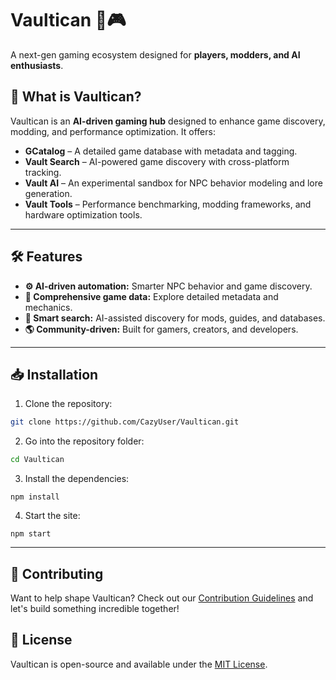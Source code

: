 # Vaultican 🏰🎮  
A next-gen gaming ecosystem designed for **players, modders, and AI enthusiasts**.  

## 🚀 What is Vaultican?  
Vaultican is an **AI-driven gaming hub** designed to enhance game discovery, modding, and performance optimization. It offers:  
- **GCatalog** – A detailed game database with metadata and tagging.  
- **Vault Search** – AI-powered game discovery with cross-platform tracking.  
- **Vault AI** – An experimental sandbox for NPC behavior modeling and lore generation.  
- **Vault Tools** – Performance benchmarking, modding frameworks, and hardware optimization tools.

---

## 🛠️ Features  
- **⚙️ AI-driven automation:** Smarter NPC behavior and game discovery.  
- **🧩 Comprehensive game data:** Explore detailed metadata and mechanics.  
- **🔎 Smart search:** AI-assisted discovery for mods, guides, and databases.  
- **🌎 Community-driven:** Built for gamers, creators, and developers.

---

## 📥 Installation  
1. Clone the repository:
```sh
git clone https://github.com/CazyUser/Vaultican.git
```
2. Go into the repository folder:
```sh
cd Vaultican
```
3. Install the dependencies:
```
npm install
```
4. Start the site:
```
npm start
```

---


## 📌 Contributing  
Want to help shape Vaultican? Check out our [Contribution Guidelines](https://github.com/CazyUser/Vaultican) and let's build something incredible together!  

## 📜 License  
Vaultican is open-source and available under the [MIT License](LICENSE).  
